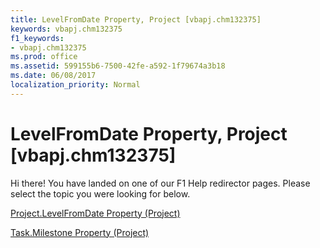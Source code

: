 ```yaml
---
title: LevelFromDate Property, Project [vbapj.chm132375]
keywords: vbapj.chm132375
f1_keywords:
- vbapj.chm132375
ms.prod: office
ms.assetid: 599155b6-7500-42fe-a592-1f79674a3b18
ms.date: 06/08/2017
localization_priority: Normal
---
```



# LevelFromDate Property, Project [vbapj.chm132375]

Hi there! You have landed on one of our F1 Help redirector pages. Please select the topic you were looking for below.

[Project.LevelFromDate Property (Project)](http://msdn.microsoft.com/library/19e29259-de9d-9e8a-b724-129839dca23b%28Office.15%29.aspx)

[Task.Milestone Property (Project)](http://msdn.microsoft.com/library/246b3d92-43d7-850b-ab7c-8c314ca42aa9%28Office.15%29.aspx)



